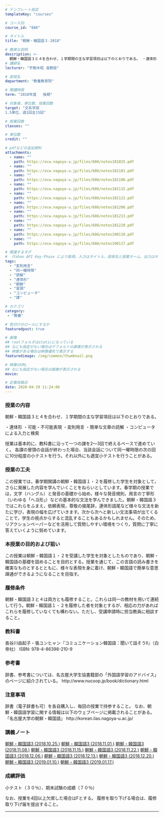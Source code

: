 ```yaml
---
# テンプレート指定
templateKey: "courses"

# コースID
course_id: "686"

# タイトル
title: "朝鮮・韓国語３-2018"

# 簡単な説明
description: >-
  朝鮮・韓国語３と４を合わせ、１学期間の主な学習項目は以下のとおりである。 ・連体形 ・可能・不可能表現 ・変則用言 ・簡単な文章の読解 ・コンピュータによる入力と検索 授業は基本的に、教科書に沿って一つの課を2～3回で終えるペースで進めていく。 各課の冒頭の会話が終わった場合、当該会話について同一曜時限の次の回に10分程度の小テストを行う。それ以外にも適宜小テストを行うことがある。 ....
# 講師名
lecturer: "宇都木昭 准教授"

# 部局名
department: "教養教育院"

# 開講時限
term: "2018年度	後期"

# 対象者、単位数、授業回数
target: "文系学部
1.5単位、週1回全15回"

# 授業回数
classes: ""

# 単位数
credit: ""

# pdfなどの追加資料
attachments:
  - name: "" 
    path: https://ocw.nagoya-u.jp/files/686/notes181025.pdf
  - name: "" 
    path: https://ocw.nagoya-u.jp/files/686/notes181101.pdf
  - name: "" 
    path: https://ocw.nagoya-u.jp/files/686/notes181108.pdf
  - name: "" 
    path: https://ocw.nagoya-u.jp/files/686/notes181115.pdf
  - name: "" 
    path: https://ocw.nagoya-u.jp/files/686/notes181122.pdf
  - name: "" 
    path: https://ocw.nagoya-u.jp/files/686/notes181206.pdf
  - name: "" 
    path: https://ocw.nagoya-u.jp/files/686/notes181213.pdf
  - name: "" 
    path: https://ocw.nagoya-u.jp/files/686/notes181220.pdf
  - name: "" 
    path: https://ocw.nagoya-u.jp/files/686/notes190110.pdf
  - name: "" 
    path: https://ocw.nagoya-u.jp/files/686/notes190117.pdf

# 関連するタグ
# （Yahoo API Key-Phase により取得。入力はタイトル、部局名と授業ホーム、出力はキーフレーズ（tags））
tags:
  - "変則用言"
  - "同一曜時限"
  - "読解"
  - "連体形"
  - "朝鮮"
  - "冒頭"
  - "コンピュータ"
  - "課"

# カテゴリ
category:
 - "教養"

# 色付けのロールにするか
featuredpost: true

# 画像
## rootフォルダはstaticになっている
## なにも指定がない場合はデフォルトの画像が表示される
## 映像がある場合は映像優先で表示する
featuredimage: /img/common/thumbnail.png

# 映像のURL
## なにも指定がない場合は画像が表示される
movie: 

# 記事投稿日
date: 2020-04-29 11:24:00
---
```


### 授業の内容

朝鮮・韓国語３と４を合わせ、１学期間の主な学習項目は以下のとおりである。

・連体形 ・可能・不可能表現 ・変則用言 ・簡単な文章の読解 ・コンピュータによる入力と検索

授業は基本的に、教科書に沿って一つの課を2～3回で終えるペースで進めていく。 各課の冒頭の会話が終わった場合、当該会話について同一曜時限の次の回に10分程度の小テストを行う。それ以外にも適宜小テストを行うことがある。


### 授業の工夫
<p>
この授業では，春学期開講の朝鮮・韓国語１・２を履修した学生を対象として，
さらに発展した内容を学んでいくことをねらいとしています。春学期の授業では，文字（ハングル）と発音の基礎から始め，様々な発音規則，用言の丁寧形（いわゆる「へヨ形」）などの基本的な文法を学んできました。朝鮮・韓国語３ではこれらをふまえ，依頼表現，尊敬の接尾辞，連体形語尾など様々な文法を新たに学び，表現の幅を広げていきます。次から次へと新しい文法事項が出てくることで，学生の視点からすると混乱することもあるかもしれません。そのため，リアクションペーパーなどを活用して質問しやすい環境をつくり，質問に丁寧に答えていくように努めています。
</p>





### 本授業の目的および狙い
<p>
この授業は朝鮮・韓国語１・２を受講した学生を対象としたものであり、朝鮮・韓国語の基礎を固めることを目的とする。授業を通じて、この言語の読み書きを確実なものとするとともに、様々な表現を身に着け、朝鮮・韓国語で簡単な意思疎通ができるようになることを目指す。
</p>

### 履修条件
<p>
朝鮮・韓国語３と４は両方とも履修すること。これらは同一の教材を用いて連続して行う。朝鮮・韓国語１・２を履修した者を対象とするが、相応の力があればこれらを履修していなくても構わない。ただし、受講申請時に担当教員に相談すること。
</p>

### 教科書
<p>
長谷川由起子・張ユンヒャン『コミュニケーション韓国語：聞いて話そうII』（白帝社） ISBN: 978-4-86398-210-9
</p>

### 参考書
<p>
辞書、参考書については、名古屋大学生協書籍部の「外国語学習のアドバイス」のページに紹介されている。
http://www.nucoop.jp/book/dictionary.html
</p>

### 注意事項
<p>
辞書（電子辞書も可）を各自購入し、毎回の授業で持参すること。
なお、朝鮮・韓国語学習に関する情報は以下のウェブページに掲載されることがある。
「名古屋大学の朝鮮・韓国語」 http://korean.ilas.nagoya-u.ac.jp/
</p>





### 講義ノート

[朝鮮・韓国語3 (2018.10.25.)](https://ocw.nagoya-u.jp/files/686/notes181025.pdf) 
[朝鮮・韓国語3 (2018.11.01.)](https://ocw.nagoya-u.jp/files/686/notes181101.pdf) 
[朝鮮・韓国語3 (2018.11.08.)](https://ocw.nagoya-u.jp/files/686/notes181108.pdf) 
[朝鮮・韓国語3 (2018.11.15.)](https://ocw.nagoya-u.jp/files/686/notes181115.pdf) 
[朝鮮・韓国語3 (2018.11.22.)](https://ocw.nagoya-u.jp/files/686/notes181122.pdf) 
[朝鮮・韓国語3 (2018.12.06.)](https://ocw.nagoya-u.jp/files/686/notes181206.pdf) 
[朝鮮・韓国語3 (2018.12.13.)](https://ocw.nagoya-u.jp/files/686/notes181213.pdf) 
[朝鮮・韓国語3 (2018.12.20.)](https://ocw.nagoya-u.jp/files/686/notes181220.pdf) 
[朝鮮・韓国語3 (2019.01.10.)](https://ocw.nagoya-u.jp/files/686/notes190110.pdf) 
[朝鮮・韓国語3 (2019.01.17.)](https://ocw.nagoya-u.jp/files/686/notes190117.pdf) 





### 成績評価

<p>
小テスト（３０％）、期末試験の成績（７０％）
</p>
<p>
なお、授業を4回以上欠席した場合はFとする。
履修を取り下げる場合は、履修取り下げ届を提出すること。
</p>



-----